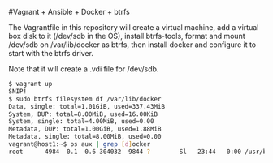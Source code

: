 #Vagrant + Ansible + Docker + btrfs

The Vagrantfile in this repository will create a virtual machine, add a virtual box disk to it (/dev/sdb in the OS), install btrfs-tools, format and mount /dev/sdb on /var/lib/docker as btrfs, then install docker and configure it to start with the btrfs driver. 

Note that it will create a .vdi file for /dev/sdb.

```bash
$ vagrant up
SNIP!
$ sudo btrfs filesystem df /var/lib/docker
Data, single: total=1.01GiB, used=337.43MiB
System, DUP: total=8.00MiB, used=16.00KiB
System, single: total=4.00MiB, used=0.00
Metadata, DUP: total=1.00GiB, used=1.88MiB
Metadata, single: total=8.00MiB, used=0.00
vagrant@host1:~$ ps aux | grep [d]ocker
root      4984  0.1  0.6 304032  9844 ?        Sl   23:44   0:00 /usr/bin/docker.io -d -s btrfs
```
